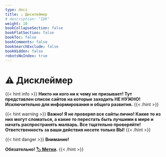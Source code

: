 ```yaml
---
type: docs
title: ⚠️ Дисклеймер
# description: "IDK"
weight: 10
bookCollapseSection: false
bookFlatSection: false
bookToc: false
bookComments: false
bookSearchExclude: false
bookHidden: false
robotsNoIndex: true
---
```


# ⚠️ Дисклеймер

{{< hint info >}}
**Никто ни кого ни к чему не призывает! Тут представлен список сайтов на которые заходить НЕ НУЖНО! Исключительно для информирования и общего развития.**
{{< /hint >}}

{{< hint warning >}}
**Важно! Я не проверял все сайты лично! Какие то из них могут сломаться, а какие то перестать быть лучшими в мире и начать распространять малварь. Все тщательно проверяйте! Ответственность за ваши действия несете только ВЫ!**
{{< /hint >}}

{{< hint danger >}}
**Внимание!**

**Обязательно! [🏷️ Метки](../marks).**
{{< /hint >}}
